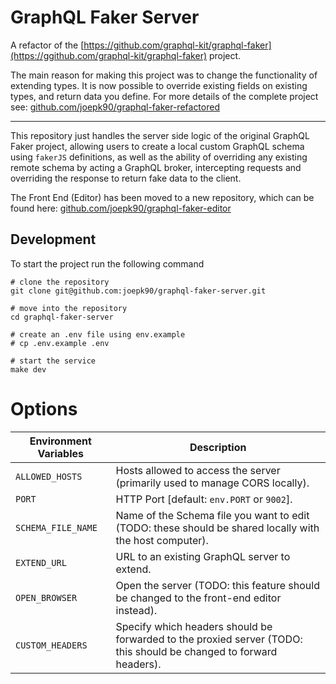# GraphQL Faker Server
A refactor of the [https://github.com/graphql-kit/graphql-faker](https://ggithub.com/graphql-kit/graphql-faker) project.

The main reason for making this project was to change the functionality of extending types. It is now possible to override existing fields on existing types, and return data you define. For more details of the complete project see:
[github.com/joepk90/graphql-faker-refactored](https://github.com/joepk90/graphql-faker-refactored)

---

This repository just handles the server side logic of the original GraphQL Faker project, allowing users to create a local custom GraphQL schema using `fakerJS` definitions, as well as the ability of overriding any existing remote schema by acting a GraphQL broker, intercepting requests and overriding the response to return fake data to the client.

The Front End (Editor) has been moved to a new repository, which can be found here:
[github.com/joepk90/graphql-faker-editor](https://github.com/joepk90/graphql-faker-editor) 

## Development

To start the project run the following command
```
# clone the repository
git clone git@github.com:joepk90/graphql-faker-server.git

# move into the repository
cd graphql-faker-server

# create an .env file using env.example
# cp .env.example .env

# start the service
make dev
```


# Options

| **Environment Variables**    | **Description**                                                                                         |
|------------------------------|---------------------------------------------------------------------------------------------------------|
| `ALLOWED_HOSTS`              | Hosts allowed to access the server (primarily used to manage CORS locally).                             |
| `PORT`                       | HTTP Port [default: `env.PORT` or `9002`].                                                              |
| `SCHEMA_FILE_NAME`           | Name of the Schema file you want to edit (TODO: these should be shared locally with the host computer). |
| `EXTEND_URL`                 | URL to an existing GraphQL server to extend.                                                            |
| `OPEN_BROWSER`               | Open the server (TODO: this feature should be changed to the front-end editor instead).                 |
| `CUSTOM_HEADERS`             | Specify which headers should be forwarded to the proxied server (TODO: this should be changed to forward headers). |
